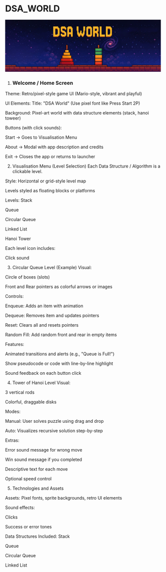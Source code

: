 # DSA_WORLD
![Logo](assets/background/dsa_world_banner.png)
1. ### Welcome / Home Screen
Theme: Retro/pixel-style game UI (Mario-style, vibrant and playful)

UI Elements:
Title: "DSA World" (Use pixel font like Press Start 2P)

Background: Pixel-art world with data structure elements (stack, hanoi toweer)

Buttons (with click sounds):

Start → Goes to Visualisation Menu

About → Modal with app description and credits

Exit → Closes the app or returns to launcher

2. Visualisation Menu (Level Selection)
Each Data Structure / Algorithm is a clickable level.

Style:
Horizontal or grid-style level map

Levels styled as floating blocks or platforms

Levels:
Stack

Queue

Circular Queue

Linked List

Hanoi Tower

Each level icon includes:

Click sound

3. Circular Queue Level (Example)
Visual:

Circle of boxes (slots)

Front and Rear pointers as colorful arrows or images

Controls:

Enqueue: Adds an item with animation

Dequeue: Removes item and updates pointers

Reset: Clears all and resets pointers

Random Fill: Add random front and rear in empty items

Features:

Animated transitions and alerts (e.g., "Queue is Full!")

Show pseudocode or code with line-by-line highlight

Sound feedback on each button click

4. Tower of Hanoi Level
Visual:

3 vertical rods

Colorful, draggable disks

Modes:

Manual: User solves puzzle using drag and drop

Auto: Visualizes recursive solution step-by-step

Extras:

Error sound message for wrong move

Win sound message if you completed

Descriptive text for each move

Optional speed control

5. Technologies and Assets

Assets:
Pixel fonts, sprite backgrounds, retro UI elements

Sound effects:

Clicks

Success or error tones

Data Structures Included:
Stack

Queue

Circular Queue

Linked List

